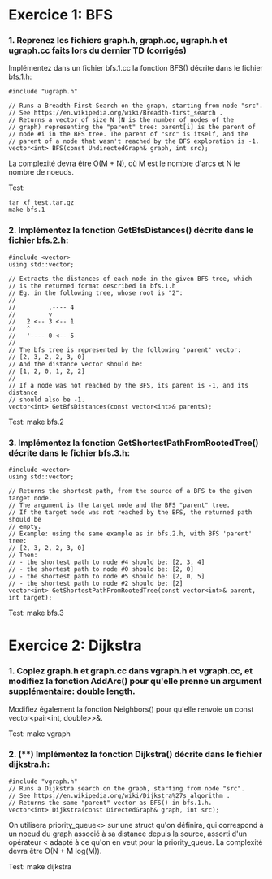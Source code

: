 # Exercice 1: BFS

### 1. Reprenez les fichiers graph.h, graph.cc, ugraph.h et ugraph.cc faits lors du dernier TD (corrigés) 
Implémentez dans un fichier bfs.1.cc la fonction BFS() décrite dans le fichier bfs.1.h:

```
#include "ugraph.h"

// Runs a Breadth-First-Search on the graph, starting from node "src".
// See https://en.wikipedia.org/wiki/Breadth-first_search .
// Returns a vector of size N (N is the number of nodes of the
// graph) representing the "parent" tree: parent[i] is the parent of
// node #i in the BFS tree. The parent of "src" is itself, and the
// parent of a node that wasn't reached by the BFS exploration is -1.
vector<int> BFS(const UndirectedGraph& graph, int src);
```

La complexité devra être O(M + N), où M est le nombre d'arcs et N le nombre de noeuds. 

Test:
```
tar xf test.tar.gz
make bfs.1
```


### 2. Implémentez la fonction GetBfsDistances() décrite dans le fichier bfs.2.h:

```
#include <vector>
using std::vector;

// Extracts the distances of each node in the given BFS tree, which
// is the returned format described in bfs.1.h
// Eg. in the following tree, whose root is "2":
//
//         .---- 4
//         v
//   2 <-- 3 <-- 1
//   ^
//   '---- 0 <-- 5
//
// The bfs tree is represented by the following 'parent' vector:
// [2, 3, 2, 2, 3, 0]
// And the distance vector should be:
// [1, 2, 0, 1, 2, 2]
//
// If a node was not reached by the BFS, its parent is -1, and its distance
// should also be -1.
vector<int> GetBfsDistances(const vector<int>& parents);
```

Test: make bfs.2 


### 3. Implémentez la fonction GetShortestPathFromRootedTree() décrite dans le fichier bfs.3.h:

```
#include <vector>
using std::vector;

// Returns the shortest path, from the source of a BFS to the given target node.
// The argument is the target node and the BFS "parent" tree.
// If the target node was not reached by the BFS, the returned path should be
// empty.
// Example: using the same example as in bfs.2.h, with BFS 'parent' tree:
// [2, 3, 2, 2, 3, 0]
// Then:
// - the shortest path to node #4 should be: [2, 3, 4]
// - the shortest path to node #0 should be: [2, 0]
// - the shortest path to node #5 should be: [2, 0, 5]
// - the shortest path to node #2 should be: [2]
vector<int> GetShortestPathFromRootedTree(const vector<int>& parent, int target);
```

Test: make bfs.3


# Exercice 2: Dijkstra

### 1. Copiez graph.h et graph.cc dans vgraph.h et vgraph.cc, et modifiez la fonction AddArc() pour qu'elle prenne un argument supplémentaire: double length. 
Modifiez également la fonction Neighbors() pour qu'elle renvoie un const vector<pair<int, double>>&. 

Test: make vgraph 


### 2. (**) Implémentez la fonction Dijkstra() décrite dans le fichier dijkstra.h:

```
#include "vgraph.h"
// Runs a Dijkstra search on the graph, starting from node "src".
// See https://en.wikipedia.org/wiki/Dijkstra%27s_algorithm .
// Returns the same "parent" vector as BFS() in bfs.1.h.
vector<int> Dijkstra(const DirectedGraph& graph, int src);
```

On utilisera priority_queue<> sur une struct qu'on définira, qui correspond à un noeud du graph associé à sa distance depuis la source, assorti d'un opérateur < adapté à ce qu'on en veut pour la priority_queue. 
La complexité devra être O(N + M log(M)). 

Test: make dijkstra 
